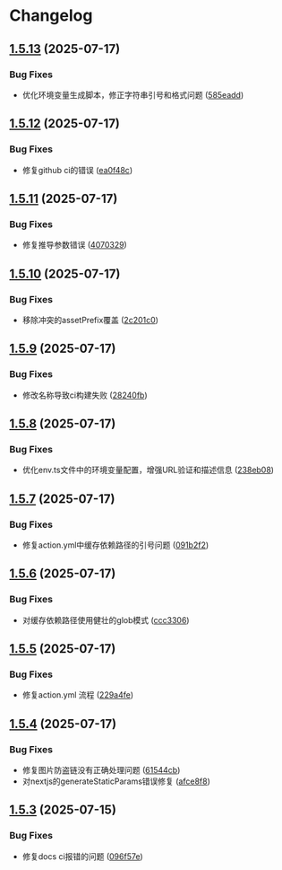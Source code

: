 # Changelog

## [1.5.13](https://github.com/bosens-China/yliu-blog-engine/compare/v1.5.12...v1.5.13) (2025-07-17)


### Bug Fixes

* 优化环境变量生成脚本，修正字符串引号和格式问题 ([585eadd](https://github.com/bosens-China/yliu-blog-engine/commit/585eadd996ed2d1729c3ee1516126dafa72b8d0f))

## [1.5.12](https://github.com/bosens-China/yliu-blog-engine/compare/v1.5.11...v1.5.12) (2025-07-17)


### Bug Fixes

* 修复github ci的错误 ([ea0f48c](https://github.com/bosens-China/yliu-blog-engine/commit/ea0f48cbb369eeeae8d3ff311a4660c62f630d6d))

## [1.5.11](https://github.com/bosens-China/yliu-blog-engine/compare/v1.5.10...v1.5.11) (2025-07-17)


### Bug Fixes

* 修复推导参数错误 ([4070329](https://github.com/bosens-China/yliu-blog-engine/commit/4070329d4c89c5af8c1c4550f96ed166e96fe9b8))

## [1.5.10](https://github.com/bosens-China/yliu-blog-engine/compare/v1.5.9...v1.5.10) (2025-07-17)


### Bug Fixes

* 移除冲突的assetPrefix覆盖 ([2c201c0](https://github.com/bosens-China/yliu-blog-engine/commit/2c201c0c484af81c4dc8dad12bfb3ee0e17b85e4))

## [1.5.9](https://github.com/bosens-China/yliu-blog-engine/compare/v1.5.8...v1.5.9) (2025-07-17)


### Bug Fixes

* 修改名称导致ci构建失败 ([28240fb](https://github.com/bosens-China/yliu-blog-engine/commit/28240fb99d7d1e94455ed4d16b2e6f3f1002b3d2))

## [1.5.8](https://github.com/bosens-China/yliu-blog-engine/compare/v1.5.7...v1.5.8) (2025-07-17)


### Bug Fixes

* 优化env.ts文件中的环境变量配置，增强URL验证和描述信息 ([238eb08](https://github.com/bosens-China/yliu-blog-engine/commit/238eb088ebb9a3d329c18f7ef02f02062e391220))

## [1.5.7](https://github.com/bosens-China/yliu-blog-engine/compare/v1.5.6...v1.5.7) (2025-07-17)


### Bug Fixes

* 修复action.yml中缓存依赖路径的引号问题 ([091b2f2](https://github.com/bosens-China/yliu-blog-engine/commit/091b2f2ecc93d50884bc02533b7c75461f7b7d24))

## [1.5.6](https://github.com/bosens-China/yliu-blog-engine/compare/v1.5.5...v1.5.6) (2025-07-17)


### Bug Fixes

* 对缓存依赖路径使用健壮的glob模式 ([ccc3306](https://github.com/bosens-China/yliu-blog-engine/commit/ccc330655cac5433411daee46849005e8447cae2))

## [1.5.5](https://github.com/bosens-China/yliu-blog-engine/compare/v1.5.4...v1.5.5) (2025-07-17)


### Bug Fixes

* 修复action.yml 流程 ([229a4fe](https://github.com/bosens-China/yliu-blog-engine/commit/229a4fe17c21b1c593dc12861492dcf2525388a2))

## [1.5.4](https://github.com/bosens-China/yliu-blog-engine/compare/v1.5.3...v1.5.4) (2025-07-17)


### Bug Fixes

* 修复图片防盗链没有正确处理问题 ([61544cb](https://github.com/bosens-China/yliu-blog-engine/commit/61544cbf777267a99da52915934c4c28443da6f8))
* 对nextjs的generateStaticParams错误修复 ([afce8f8](https://github.com/bosens-China/yliu-blog-engine/commit/afce8f8a9c3de685698fa6c37ab5f9754be8a7ed))

## [1.5.3](https://github.com/bosens-China/yliu-blog-engine/compare/v1.5.2...v1.5.3) (2025-07-15)


### Bug Fixes

* 修复docs ci报错的问题 ([096f57e](https://github.com/bosens-China/yliu-blog-engine/commit/096f57e872ade18fdd9519c7ceb9060a551cabd6))
